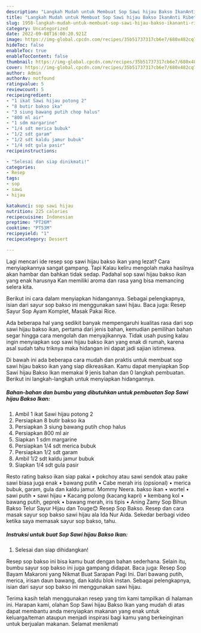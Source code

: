 ```yaml
---
description: "Langkah Mudah untuk Membuat Sop Sawi hijau Bakso IkanAnti Ribet"
title: "Langkah Mudah untuk Membuat Sop Sawi hijau Bakso IkanAnti Ribet"
slug: 1958-langkah-mudah-untuk-membuat-sop-sawi-hijau-bakso-ikananti-ribet
category: Uncategorized
date: 2022-09-08T16:00:20.921Z
image: https://img-global.cpcdn.com/recipes/35b51737317cb6e7/680x482cq70/sop-sawi-hijau-bakso-ikan-foto-resep-utama.jpg
hideToc: false
enableToc: true
enableTocContent: false
thumbnail: https://img-global.cpcdn.com/recipes/35b51737317cb6e7/680x482cq70/sop-sawi-hijau-bakso-ikan-foto-resep-utama.jpg
cover: https://img-global.cpcdn.com/recipes/35b51737317cb6e7/680x482cq70/sop-sawi-hijau-bakso-ikan-foto-resep-utama.jpg
author: Admin
authorAv: notfound
ratingvalue: 5
reviewcount: 5
recipeingredient:
- "1 ikat Sawi hijau potong 2"
- "8 butir bakso ika"
- "3 siung bawang putih chop halus"
- "800 ml air"
- "1 sdm margarine"
- "1/4 sdt merica bubuk"
- "1/2 sdt garam"
- "1/2 sdt kaldu jamur bubuk"
- "1/4 sdt gula pasir"
recipeinstructions:

- "Selesai dan siap dinikmati!"
categories:
- Resep
tags:
- sop
- sawi
- hijau

katakunci: sop sawi hijau 
nutrition: 225 calories
recipecuisine: Indonesian
preptime: "PT26M"
cooktime: "PT53M"
recipeyield: "1"
recipecategory: Dessert

---
```



Lagi mencari ide resep sop sawi hijau bakso ikan yang lezat? Cara menyiapkannya sangat gampang. Tapi Kalau keliru mengolah maka hasilnya akan hambar dan bahkan tidak sedap. Padahal sop sawi hijau bakso ikan yang enak harusnya Kan memiliki aroma dan rasa yang bisa memancing selera kita.


Berikut ini cara dalam menyiapkan hidangannya. Sebagai pelengkapnya, isian dari sayur sop bakso ini menggunakan sawi hijau. Baca juga: Resep Sayur Sop Ayam Komplet, Masak Pakai Rice.

Ada beberapa hal yang sedikit banyak mempengaruhi kualitas rasa dari sop sawi hijau bakso ikan, pertama dari jenis bahan, kemudian pemilihan bahan segar hingga cara mengolah dan menyajikannya. Tidak usah pusing kalau ingin menyiapkan sop sawi hijau bakso ikan yang enak di rumah, karena asal sudah tahu triknya maka hidangan ini dapat jadi sajian istimewa.


Di bawah ini ada beberapa cara mudah dan praktis untuk membuat sop sawi hijau bakso ikan yang siap dikreasikan. Kamu dapat menyiapkan Sop Sawi hijau Bakso Ikan memakai 9 jenis bahan dan 0 langkah pembuatan. Berikut ini langkah-langkah untuk menyiapkan hidangannya.

<!--inarticleads1-->

##### Bahan-bahan dan bumbu yang dibutuhkan untuk pembuatan Sop Sawi hijau Bakso Ikan:

1. Ambil 1 ikat Sawi hijau potong 2
1. Persiapkan 8 butir bakso ika
1. Persiapkan 3 siung bawang putih chop halus
1. Persiapkan 800 ml air
1. Siapkan 1 sdm margarine
1. Persiapkan 1/4 sdt merica bubuk
1. Persiapkan 1/2 sdt garam
1. Ambil 1/2 sdt kaldu jamur bubuk
1. Siapkan 1/4 sdt gula pasir


Resto rating bakso ikan siap pakai • pokchoy atau sawi sendok atau pake sawi biasa juga enak • bawang putih • Cabe merah iris (opsional) • merica bubuk, garam, gula dan kaldu jamur. Mommy Neera. bakso ikan • wortel • sawi putih • sawi hijau • Kacang polong (kacang kapri) • kembang kol • bawang putih, geprek • bawang merah, iris tipis • Aning Zamy Sop Bihun Bakso Telur Sayur Hijau dan Touge😊 Resep Sop Bakso. Resep dan cara masak sayur sop bakso sawi hijau ala Ida Nur Aida. Sekedar berbagi video ketika saya memasak sayur sop bakso, tahu. 

<!--inarticleads2-->

##### Instruksi untuk buat Sop Sawi hijau Bakso Ikan:


1. Selesai dan siap dihidangkan!

Resep sop bakso ini bisa kamu buat dengan bahan sederhana. Selain itu, bumbu sayur sop bakso ini juga gampang didapat. Baca juga: Resep Sop Bayam Makaroni yang Nikmat Buat Sarapan Pagi Ini. Dari bawang putih, merica, irisan daun bawang, dan kaldu blok instan. Sebagai pelengkapnya, isian dari sayur sop bakso ini menggunakan sawi hijau. 

Terima kasih telah menggunakan resep yang tim kami tampilkan di halaman ini. Harapan kami, olahan Sop Sawi hijau Bakso Ikan yang mudah di atas dapat membantu anda menyiapkan makanan yang enak untuk keluarga/teman ataupun menjadi inspirasi bagi kamu yang berkeinginan untuk berjualan makanan. Selamat menikmati
